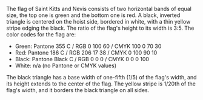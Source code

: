 The flag of Saint Kitts and Nevis consists of two horizontal bands of equal size, the top one is green and the bottom one is red. A black, inverted triangle is centered on the hoist side, bordered in white, with a thin yellow stripe edging the black. The ratio of the flag's height to its width is 3:5. The color codes for the flag are:

- Green: Pantone 355 C / RGB 0 100 60 / CMYK 100 0 70 30
- Red: Pantone 186 C / RGB 206 17 38 / CMYK 0 100 90 10
- Black: Pantone Black C / RGB 0 0 0 / CMYK 0 0 0 100
- White: n/a (no Pantone or CMYK values)

The black triangle has a base width of one-fifth (1/5) of the flag's width, and its height extends to the center of the flag. The yellow stripe is 1/20th of the flag's width, and it borders the black triangle on all sides.
